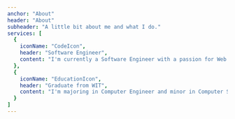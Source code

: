 ```yaml
---
anchor: "About"
header: "About"
subheader: "A little bit about me and what I do."
services: [
  {
    iconName: "CodeIcon",
    header: "Software Engineer",
    content: "I'm currently a Software Engineer with a passion for Web and Internet of things (IoT)."
  },
  {
    iconName: "EducationIcon",
    header: "Graduate from WIT",
    content: "I'm majoring in Computer Engineer and minor in Computer Science."
  }
]
---
```

